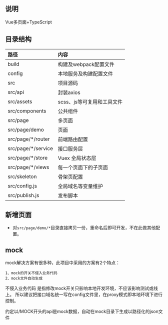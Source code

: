 ## 说明

Vue多页面+TypeScript

## 目录结构

路径 | 内容
:--- | :---
build | 构建及webpack配置文件
config | 本地服务及构建配置文件
src | 项目源码
src/api | 封装axios
src/assets | scss、js等可复用和工具文件
src/components | 公共组件
src/page | 多页面
src/page/demo | 页面
src/page/*/router | 前端路由配置
src/page/*/service | 接口服务层
src/page/*/store | Vuex 全局状态层
src/page/*/views | 每一个页面下的子页面
src/skeleton | 骨架页配置
src/config.js | 全局域名等变量维护
src/publish.js | 发布脚本

## 新增页面

- 对`src/page/demo/*`目录直接拷贝一份，重命名后即可开发，不在此做其他配置。

## mock

mock解决方案有很多种，此项目中采用的方案有2个特点：

```
1、mock的开关不侵入业务代码
2、mock文件自动生成
```

不侵入业务代码 是指修改mock开关只影响本地开发环境，不应该影响测试或线上。 所以建议把接口域名统一写在config文件里，在proxy模式即本地环境下进行控制。

约定以/MOCK开头的api是mock数据，自动在mock目录下生成以路径化的json文件

